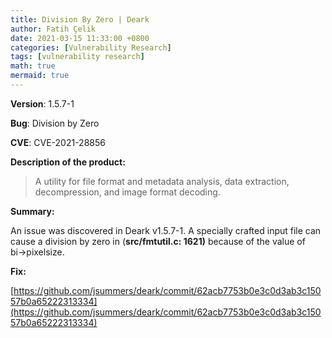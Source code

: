 ```yaml
---
title: Division By Zero | Deark
author: Fatih Çelik
date: 2021-03-15 11:33:00 +0800
categories: [Vulnerability Research]
tags: [vulnerability research]
math: true
mermaid: true
---
```


**Version**: 1.5.7-1

**Bug**: Division by Zero

**CVE**: CVE-2021-28856

**Description of the product:**

> A utility for file format and metadata analysis, data extraction, decompression, and image format decoding.

**Summary:**

An issue was discovered in Deark v1.5.7-1. A specially crafted input file can cause a division by zero in  (**src/fmtutil.c: 1621)** because of the value of bi→pixelsize.

**Fix:**

[https://github.com/jsummers/deark/commit/62acb7753b0e3c0d3ab3c15057b0a65222313334](https://github.com/jsummers/deark/commit/62acb7753b0e3c0d3ab3c15057b0a65222313334)
